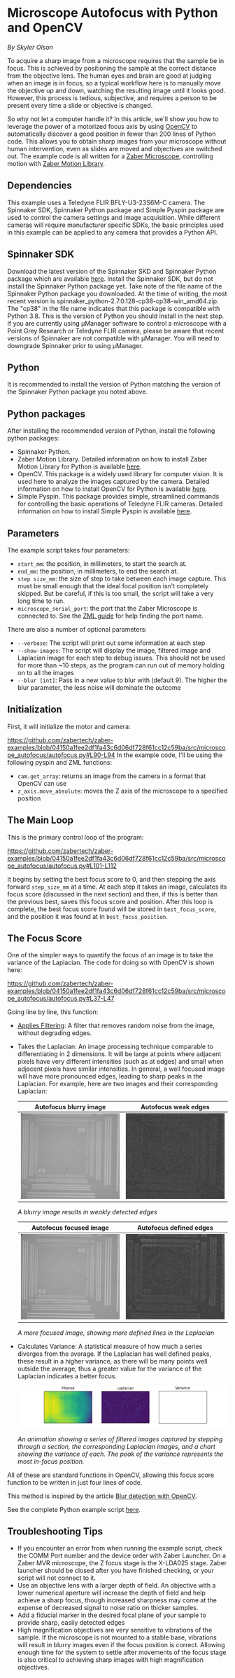 # Microscope Autofocus with Python and OpenCV

*By Skyler Olson*

To acquire a sharp image from a microscope requires that the sample be in focus. This is achieved by positioning the sample at the correct distance from the objective lens. The human eyes and brain are good at judging when an image is in focus, so a typical workflow here is to manually move the objective up and down, watching the resulting image until it looks good. However, this process is tedious, subjective, and requires a person to be present every time a slide or objective is changed.

So why not let a computer handle it? In this article, we'll show you how to leverage the power of a motorized focus axis by using [OpenCV](https://opencv.org/) to automatically discover a good position in fewer than 200 lines of Python code. This allows you to obtain sharp images from your microscope without human intervention, even as slides are moved and objectives are switched out. The example code is all written for a [Zaber Microscope](https://www.zaber.com/products/families/MVR), controlling motion with [Zaber Motion Library](https://software.zaber.com/motion-library/api/py).

## Dependencies

This example uses a Teledyne FLIR BFLY-U3-23S6M-C camera. The Spinnaker SDK, Spinnaker Python package and Simple Pyspin package are used to control the camera settings and image acquisition. While different cameras will require manufacturer specific SDKs, the basic principles used in this example can be applied to any camera that provides a Python API.

## Spinnaker SDK

Download the latest version of the Spinnaker SKD and Spinnaker Python package which are available [here](https://flir.app.boxcn.net/v/SpinnakerSDK/folder/68522911814). Install the Spinnaker SDK, but do not install the Spinnaker Python package yet. Take note of the file name of the Spinnaker Python package you downloaded. At the time of writing, the most recent version is spinnaker_python-2.7.0.128-cp38-cp38-win_amd64.zip. The "cp38" in the file name indicates that this package is compatible with Python 3.8. This is the version of Python you should install in the next step. If you are currently using µManager software to control a microscope with a Point Grey Research or Teledyne FLIR camera, please be aware that recent versions of Spinnaker are not compatible with µManager. You will need to downgrade Spinnaker prior to using µManager.

## Python

It is recommended to install the version of Python matching the version of the Spinnaker Python package you noted above.

## Python packages

After installing the recommended version of Python, install the following python packages:

- Spinnaker Python.
- Zaber Motion Library. Detailed information on how to install Zaber Motion Library for Python is available [here](https://software.zaber.com/motion-library/docs/tutorials/install/py).
- OpenCV. This package is a widely used library for computer vision. It is used here to analyze the images captured by the camera. Detailed information on how to install OpenCV for Python is available [here](https://pypi.org/project/opencv-python/).
- Simple Pyspin. This package provides simple, streamlined commands for controlling the basic operations of Teledyne FLIR cameras. Detailed information on how to install Simple Pyspin is available [here](https://github.com/klecknerlab/simple_pyspin/).

## Parameters

The example script takes four parameters:

- `start_mm`: the position, in millimeters, to start the search at.
- `end_mm`: the position, in millimeters, to end the search at.
- `step size_mm`: the size of step to take between each image capture. This must be small enough that the ideal focal position isn't completely skipped. But be careful, if this is too small, the script will take a very long time to run.
- `microscope_serial_port`: the port that the Zaber Microscope is connected to. See the [ZML guide](https://software.zaber.com/motion-library/docs/guides/communication/find_right_port) for help finding the port name.

There are also a number of optional parameters:

- `--verbose`: The script will print out some information at each step
- `--show-images`: The script will display the image, filtered image and Laplacian image for each step to debug issues. This should not be used for more than ~10 steps, as the program can run out of memory holding on to all the images
- `--blur [int]`: Pass in a new value to blur with (default 9). The higher the blur parameter, the less noise will dominate the outcome

## Initialization

First, it will initialize the motor and camera:

<https://github.com/zabertech/zaber-examples/blob/04150a1fee2df1fa43c6d06df728f61cc12c59ba/src/microscope_autofocus/autofocus.py#L90-L94>
In the example code, I'll be using the following pyspin and ZML functions:

- `cam.get_array`: returns an image from the camera in a format that OpenCV can use
- `z_axis.move_absolute`: moves the Z axis of the microscope to a specified position

## The Main Loop

This is the primary control loop of the program:

<https://github.com/zabertech/zaber-examples/blob/04150a1fee2df1fa43c6d06df728f61cc12c59ba/src/microscope_autofocus/autofocus.py#L101-L112>

It begins by setting the best focus score to 0, and then stepping the axis forward `step_size_mm` at a time. At each step it takes an image, calculates its focus score (discussed in the next section) and then, if this is better than the previous best, saves this focus score and position. After this loop is complete, the best focus score found will be stored in `best_focus_score`, and the position it was found at in `best_focus_position`.

## The Focus Score

One of the simpler ways to quantify the focus of an image is to take the variance of the Laplacian. The code for doing so with OpenCV is shown here:

<https://github.com/zabertech/zaber-examples/blob/04150a1fee2df1fa43c6d06df728f61cc12c59ba/src/microscope_autofocus/autofocus.py#L37-L47>

Going line by line, this function:

- [Applies Filtering](https://docs.opencv.org/4.x/d4/d13/tutorial_py_filtering.html): A filter that removes random noise from the image, without degrading edges.
- Takes the Laplacian: An image processing technique comparable to differentiating in 2 dimensions. It will be large at points where adjacent pixels have very different intensities (such as at edges) and small when adjacent pixels have similar intensities. In general, a well focused image will have more pronounced edges, leading to sharp peaks in the Laplacian. For example, here are two images and their corresponding Laplacian:

    | Autofocus blurry image | Autofocus weak edges |
    | :---: | :---: |
    | ![Autofocus blurry image.png](img/250px-Autofocus_blurry_image.png) | ![Autofocus weak edges.png](img/250px-Autofocus_weak_edges.png) |

    *A blurry image results in weakly detected edges*

    | Autofocus focused image | Autofocus defined edges |
    | :---: | :---: |
    | ![Autofocus focused image.png](img/250px-Autofocus_focused_image.png) | ![Autofocus defined edges.png](img/250px-Autofocus_defined_edges.png) |

    *A more focused image, showing more defined lines in the Laplacian*

- Calculates Variance: A statistical measure of how much a series diverges from the average. If the Laplacian has well defined peaks, these result in a higher variance, as there will be many points well outside the average, thus a greater value for the variance of the Laplacian indicates a better focus.

    ![Autofocus.gif](img/Autofocus.gif)

    *An animation showing a series of filtered images captured by stepping through a section, the corresponding Laplacian images, and a chart showing the variance of each. The peak of the variance represents the most in-focus position.*

All of these are standard functions in OpenCV, allowing this focus score function to be written in just four lines of code.

This method is inspired by the article [Blur detection with OpenCV](https://pyimagesearch.com/2015/09/07/blur-detection-with-opencv/).

See the complete Python example script [here](autofocus.py).

## Troubleshooting Tips

- If you encounter an error from when running the example script, check the COMM Port number and the device order with Zaber Launcher. On a Zaber MVR microscope, the Z focus stage is the X-LDA025 stage. Zaber launcher should be closed after you have finished checking, or your script will not connect to it.
- Use an objective lens with a larger depth of field. An objective with a lower numerical aperture will increase the depth of field and help achieve a sharp focus, though increased sharpness may come at the expense of decreased signal to noise ratio on thicker samples.
- Add a fiducial marker in the desired focal plane of your sample to provide sharp, easily detected edges
- High magnification objectives are very sensitive to vibrations of the sample. If the microscope is not mounted to a stable base, vibrations will result in blurry images even if the focus position is correct. Allowing enough time for the system to settle after movements of the focus stage is also critical to achieving sharp images with high magnification objectives.
